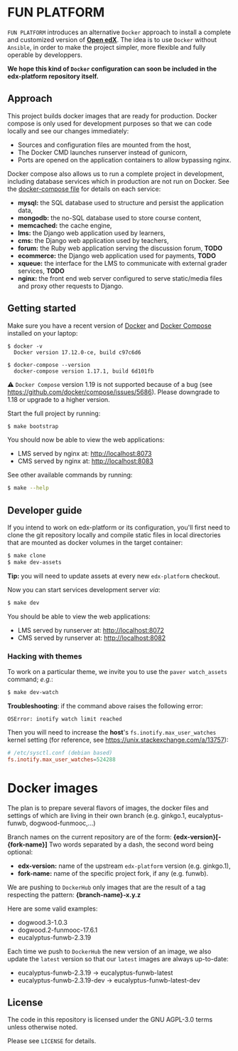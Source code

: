 # FUN PLATFORM

`FUN PLATFORM` introduces an alternative `Docker` approach to install a complete
and customized version of **[Open edX](https://open.edx.org)**. The idea is to
use `Docker` without `Ansible`, in order to make the project simpler, more
flexible and fully operable by developpers.

**We hope this kind of `Docker` configuration can soon be included in the
edx-platform repository itself.**

## Approach

This project builds docker images that are ready for production. Docker compose
is only used for development purposes so that we can code locally and see our
changes immediately:

- Sources and configuration files are mounted from the host,
- The Docker CMD launches runserver instead of gunicorn,
- Ports are opened on the application containers to allow bypassing nginx.

Docker compose also allows us to run a complete project in development,
including database services which in production are not run on Docker. See the
[docker-compose file](./docker-compose.yml) for details on each service:

- **mysql:** the SQL database used to structure and persist the application
  data,
- **mongodb:** the no-SQL database used to store course content,
- **memcached:** the cache engine,
- **lms:** the Django web application used by learners,
- **cms:** the Django web application used by teachers,
- **forum:** the Ruby web application serving the discussion forum, **TODO**
- **ecommerce:** the Django web application used for payments, **TODO**
- **xqueue:** the interface for the LMS to communicate with external grader
  services, **TODO**
- **nginx:** the front end web server configured to serve static/media files and
  proxy other requests to Django.

## Getting started

Make sure you have a recent version of [Docker](https://docs.docker.com/install) and [Docker Compose](https://docs.docker.com/compose/install) installed on your laptop:

    $ docker -v
      Docker version 17.12.0-ce, build c97c6d6

    $ docker-compose --version
      docker-compose version 1.17.1, build 6d101fb

⚠️ `Docker Compose` version 1.19 is not supported because of a bug (see
https://github.com/docker/compose/issues/5686). Please downgrade to 1.18 or
upgrade to a higher version.

Start the full project by running:

```bash
$ make bootstrap
```

You should now be able to view the web applications:

- LMS served by nginx at: [http://localhost:8073](http://localhost:8073)
- CMS served by nginx at: [http://localhost:8083](http://localhost:8083)

See other available commands by running:

```bash
$ make --help
```

## Developer guide

If you intend to work on edx-platform or its configuration, you'll first need to
clone the git repository locally and compile static files in local directories
that are mounted as docker volumes in the target container:

```bash
$ make clone
$ make dev-assets
```

**Tip:** you will need to update assets at every new `edx-platform` checkout.

Now you can start services development server _via_:

```bash
$ make dev
```

You should be able to view the web applications:

- LMS served by runserver at: [http://localhost:8072](http://localhost:8072)
- CMS served by runserver at: [http://localhost:8082](http://localhost:8082)

### Hacking with themes

To work on a particular theme, we invite you to use the `paver watch_assets`
command; _e.g._:

```bash
$ make dev-watch
```

**Troubleshooting**: if the command above raises the following error:

```
OSError: inotify watch limit reached
```

Then you will need to increase the **host**'s `fs.inotify.max_user_watches` kernel
setting (for reference, see https://unix.stackexchange.com/a/13757):

```conf
# /etc/sysctl.conf (debian based)
fs.inotify.max_user_watches=524288
```

# Docker images

The plan is to prepare several flavors of images, the docker files and settings
of which are living in their own branch (e.g. ginkgo.1, eucalyptus-funwb,
dogwood-funmooc,...)

Branch names on the current repository are of the form:
**{edx-version}[-{fork-name}]** Two words separated by a dash, the second word
being optional:

- **edx-version:** name of the upstream `edx-platform` version (e.g. ginkgo.1),
- **fork-name:** name of the specific project fork, if any (e.g. funwb).

We are pushing to `DockerHub` only images that are the result of a tag
respecting the pattern: **{branch-name}-x.y.z**

Here are some valid examples:

- dogwood.3-1.0.3
- dogwood.2-funmooc-17.6.1
- eucalyptus-funwb-2.3.19

Each time we push to `DockerHub` the new version of an image, we also update the
`latest` version so that our `latest` images are always up-to-date:

- eucalyptus-funwb-2.3.19 -> eucalyptus-funwb-latest
- eucalyptus-funwb-2.3.19-dev -> eucalyptus-funwb-latest-dev

## License

The code in this repository is licensed under the GNU AGPL-3.0 terms unless
otherwise noted.

Please see `LICENSE` for details.
